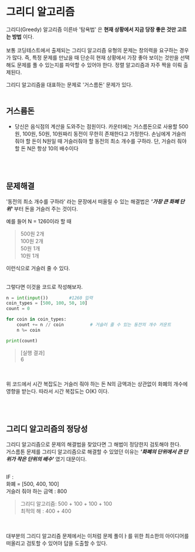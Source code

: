 그리디 알고리즘
=============

그리디(Greedy) 알고리즘 이른바 '탐욕법' 은 **현재 상황에서 지금 당장 좋은 것만 고르는 방법** 이다.
<br>
<br>
보통 코딩테스트에서 출제되는 그리디 알고리즘 유형의 문제는 창의력을 요구하는 경우가 많다. 즉, 특정 문제를 만났을 때 단순히 현재 상황에서 가장 좋아 보이는 것만을 선택해도 문제를 풀 수 있는지를 파악할 수 있어야 한다. 
정렬 알고리즘과 자주 짝을 이뤄 출제된다.



그리디 알고리즘을 대표하는 문제로 '거스름돈' 문제가 있다.
<br><br>

## 거스름돈 
- 당신은 음식점의 계산을 도와주는 점원이다. 카운터에는 거스름돈으로 사용할 500원, 100원, 50원, 10원짜리 동전이 무한히 존재한다고 가정한다. 손님에게 거슬러 줘야 할 돈이 N원일 때 거슬러줘야 할 동전의 최소 개수를 구하라. 단, 거슬러 줘야 할 돈 N은 항상 10의 배수이다

<br><br>

## 문제해결 

'동전의 최소 개수를 구하라' 라는 문장에서 떠올릴 수 있는 해결법은 ***'가장 큰 화폐 단위'*** 부터 돈을 거슬러 주는 것이다.

예를 들어 N = 1260이라 할 때 <br>
> 500원 2개<br>
100원 2개<br>
50원 1개<br>
10원 1개<br>

이런식으로 거슬러 줄 수 있다.
<br><br>

그렇다면 이것을 코드로 작성해보자.

```py
n = int(input())        #1260 입력
coin_types = [500, 100, 50, 10]
count = 0

for coin in coin_types: 
    count += n // coin          # 거슬러 줄 수 있는 동전의 개수 카운트
    n %= coin

print(count)
```
> [실행 결과]<br>
> 6


<br><br>
위 코드에서 시간 복잡도는 거슬러 줘야 하는 돈 N의 금액과는 상관없이 화폐의 개수에 영향을 받는다. 따라서 시간 복잡도는 O(K) 이다.

<br><br>
## 그리디 알고리즘의 정당성
그리디 알고리즘으로 문제의 해결법을 찾았다면 그 해법이 정당한지 검토해야 한다.<br>
거스름톤 문제를 그리디 알고리즘으로 해결할 수 있었던 이유는 ***'화폐의 단위에서 큰 단위가 작은 단위의 배수'*** 였기 대문이다.<br>
<br>

IF : <Br>
화폐 = [500, 400, 100]<br>
거슬러 줘야 하는 금액 : 800<br>

> 그리디 알고리즘: 500 + 100 + 100 + 100<br>
> 최적의 해 : 400 + 400
 
<br><br>
대부분의 그리디 알고리즘 문제에서는 이처럼 문제 풀이ㅏ를 위한 최소한의 아이디어를 떠올리고 검토할 수 있어야 답을 도출할 수 있다.
